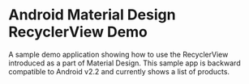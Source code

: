 # Android Material Design RecyclerView Demo

A sample demo application showing how to use the RecyclerView introduced as a part of Material Design. This sample app is backward compatible to Android v2.2 and currently shows a list of products.

